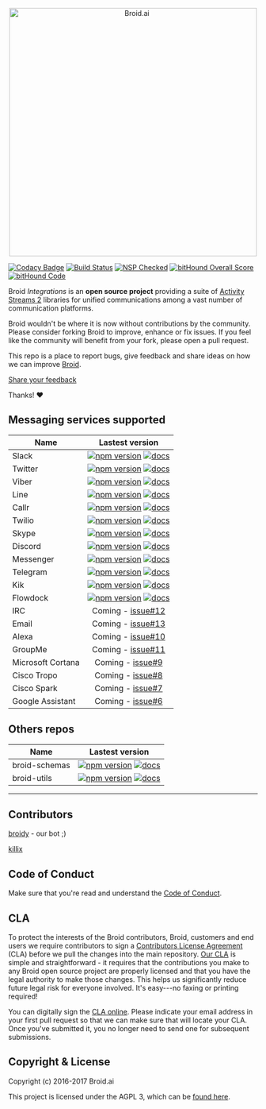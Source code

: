 <p align="center">
<img alt="Broid.ai" width="500" src="https://cloud.githubusercontent.com/assets/22947293/22179714/e63879ca-e029-11e6-9234-d317a0ae57a2.png">
</p>

[![Codacy Badge](https://api.codacy.com/project/badge/Grade/35b8361c345b43cb9b9e2a4e9f49ad73)](https://www.codacy.com/app/broidy/integrations?utm_source=github.com&utm_medium=referral&utm_content=broidHQ/integrations&utm_campaign=badger)
[![Build Status](https://travis-ci.org/broidHQ/integrations.svg?branch=master)](https://travis-ci.org/broidHQ/integrations) [![NSP Checked](https://img.shields.io/badge/nsp-checked-green.svg?style=flat)](https://nodesecurity.io) [![bitHound Overall Score](https://www.bithound.io/github/broidHQ/integrations/badges/score.svg)](https://www.bithound.io/github/broidHQ/integrations) [![bitHound Code](https://www.bithound.io/github/broidHQ/integrations/badges/code.svg)](https://www.bithound.io/github/broidHQ/integrations)

Broid _Integrations_ is an **open source project** providing a suite of [Activity Streams 2](https://www.w3.org/TR/activitystreams-core/) libraries for unified communications among a vast number of communication platforms.

Broid wouldn't be where it is now without contributions by the community. Please consider forking Broid to improve, enhance or fix issues. If you feel like the community will benefit from your fork, please open a pull request.

This repo is a place to report bugs, give feedback and share ideas on how we can improve [Broid](http://www.broid.ai).

[Share your feedback](https://github.com/broidhq/integrations/issues/new)

Thanks!  :heart:

## Messaging services supported

| Name        | Lastest version                                      |
| ----------- |:----------------------------------------------------:|
| Slack       | [![npm version](https://img.shields.io/npm/v/broid-slack.svg?style=flat)](https://www.npmjs.com/package/broid-slack) [![docs](https://img.shields.io/badge/docs--green.svg?style=flat)](https://github.com/broidHQ/integrations/tree/master/integrations/broid-slack)  |
| Twitter     | [![npm version](https://img.shields.io/npm/v/broid-twitter.svg?style=flat)](https://www.npmjs.com/package/broid-twitter) [![docs](https://img.shields.io/badge/docs--green.svg?style=flat)](https://github.com/broidHQ/integrations/tree/master/integrations/broid-twitter) |
| Viber       | [![npm version](https://img.shields.io/npm/v/broid-viber.svg?style=flat)](https://www.npmjs.com/package/broid-viber) [![docs](https://img.shields.io/badge/docs--green.svg?style=flat)](https://github.com/broidHQ/integrations/tree/master/integrations/broid-viber) |
| Line        | [![npm version](https://img.shields.io/npm/v/broid-line.svg?style=flat)](https://www.npmjs.com/package/broid-line) [![docs](https://img.shields.io/badge/docs--green.svg?style=flat)](https://github.com/broidHQ/integrations/tree/master/integrations/broid-line)  |
| Callr       | [![npm version](https://img.shields.io/npm/v/broid-callr.svg?style=flat)](https://www.npmjs.com/package/broid-callr) [![docs](https://img.shields.io/badge/docs--green.svg?style=flat)](https://github.com/broidHQ/integrations/tree/master/integrations/broid-callr) |
| Twilio      | [![npm version](https://img.shields.io/npm/v/broid-twilio.svg?style=flat)](https://www.npmjs.com/package/broid-twilio) [![docs](https://img.shields.io/badge/docs--green.svg?style=flat)](https://github.com/broidHQ/integrations/tree/master/integrations/broid-twilio)|
| Skype       | [![npm version](https://img.shields.io/npm/v/broid-skype.svg?style=flat)](https://www.npmjs.com/package/broid-skype) [![docs](https://img.shields.io/badge/docs--green.svg?style=flat)](https://github.com/broidHQ/integrations/tree/master/integrations/broid-skype) |
| Discord     | [![npm version](https://img.shields.io/npm/v/broid-discord.svg?style=flat)](https://www.npmjs.com/package/broid-discord) [![docs](https://img.shields.io/badge/docs--green.svg?style=flat)](https://github.com/broidHQ/integrations/tree/master/integrations/broid-discord) |
| Messenger   | [![npm version](https://img.shields.io/npm/v/broid-messenger.svg?style=flat)](https://www.npmjs.com/package/broid-messenger) [![docs](https://img.shields.io/badge/docs--green.svg?style=flat)](https://github.com/broidHQ/integrations/tree/master/integrations/broid-messenger) |
| Telegram    | [![npm version](https://img.shields.io/npm/v/broid-telegram.svg?style=flat)](https://www.npmjs.com/package/broid-telegram) [![docs](https://img.shields.io/badge/docs--green.svg?style=flat)](https://github.com/broidHQ/integrations/tree/master/integrations/broid-telegram) |
| Kik         | [![npm version](https://img.shields.io/npm/v/broid-kik.svg?style=flat)](https://www.npmjs.com/package/broid-kik) [![docs](https://img.shields.io/badge/docs--green.svg?style=flat)](https://github.com/broidHQ/integrations/tree/master/integrations/broid-kik) |
| Flowdock    | [![npm version](https://img.shields.io/npm/v/broid-flowdock.svg?style=flat)](https://www.npmjs.com/package/broid-flowdock) [![docs](https://img.shields.io/badge/docs--green.svg?style=flat)](https://github.com/broidHQ/integrations/tree/master/integrations/broid-flowdock) |
| IRC                   | Coming - [issue#12](https://github.com/broidHQ/integrations/issues/12)   |
| Email                 | Coming - [issue#13](https://github.com/broidHQ/integrations/issues/13)   |
| Alexa                 | Coming - [issue#10](https://github.com/broidHQ/integrations/issues/10)   |
| GroupMe               | Coming - [issue#11](https://github.com/broidHQ/integrations/issues/11)   |
| Microsoft Cortana     | Coming - [issue#9](https://github.com/broidHQ/integrations/issues/9)     |
| Cisco Tropo           | Coming - [issue#8](https://github.com/broidHQ/integrations/issues/8)     |
| Cisco Spark           | Coming - [issue#7](https://github.com/broidHQ/integrations/issues/7)     |
| Google Assistant      | Coming - [issue#6](https://github.com/broidHQ/integrations/issues/6)     |


## Others repos

| Name               | Lastest version                                        |
| ------------------ |:------------------------------------------------------:|
| broid-schemas      | [![npm version](https://img.shields.io/npm/v/broid-schemas.svg?style=flat)](https://www.npmjs.com/package/broid-schemas) [![docs](https://img.shields.io/badge/docs--green.svg?style=flat)](https://github.com/broidHQ/integrations/tree/master/integrations/broid-schemas)     |
| broid-utils        | [![npm version](https://img.shields.io/npm/v/broid-utils.svg?style=flat)](https://www.npmjs.com/package/broid-utils) [![docs](https://img.shields.io/badge/docs--green.svg?style=flat)](https://github.com/broidHQ/integrations/tree/master/integrations/broid-utils)|

___

## Contributors

[broidy](https://github.com/broidy) - our bot ;)

[killix](https://github.com/killix)

## Code of Conduct

Make sure that you're read and understand the [Code of Conduct](http://contributor-covenant.org/version/1/2/0/).

## CLA

To protect the interests of the Broid contributors, Broid, customers and end users we require contributors to sign a [Contributors License Agreement](https://cla-assistant.io/broidhq/integrations) (CLA) before we pull the changes into the main repository. [Our CLA](https://cla-assistant.io/broidhq/integrations) is simple and straightforward - it requires that the contributions you make to any Broid open source project are properly licensed and that you have the legal authority to make those changes. This helps us significantly reduce future legal risk for everyone involved. It's easy---no faxing or printing required!

You can digitally sign the [CLA online](https://cla-assistant.io/broidhq/integrations). Please indicate your email address in your first pull request so that we can make sure that will locate your CLA. Once you've submitted it, you no longer need to send one for subsequent submissions.

## Copyright & License

Copyright (c) 2016-2017 Broid.ai

This project is licensed under the AGPL 3, which can be
[found here](https://www.gnu.org/licenses/agpl-3.0.en.html).
